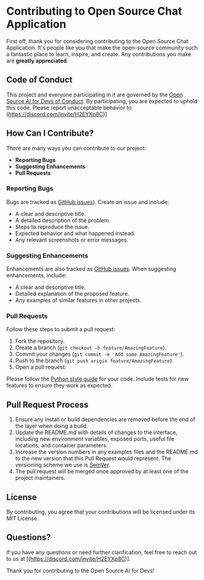 # Contributing to Open Source Chat Application

First off, thank you for considering contributing to the Open Source Chat Application. It's people like you that make the open-source community such a fantastic place to learn, inspire, and create. Any contributions you make are **greatly appreciated**.

## Code of Conduct

This project and everyone participating in it are governed by the [Open Source AI for Devs of Conduct](CODE_OF_CONDUCT.md). By participating, you are expected to uphold this code. Please report unacceptable behavior to (https://discord.com/invite/H2EYXp8C)]

## How Can I Contribute?

There are many ways you can contribute to our project:

- **Reporting Bugs**
- **Suggesting Enhancements**
- **Pull Requests**

### Reporting Bugs

Bugs are tracked as [GitHub issues](https://github.com/ngandimoun/Minato/issues)). Create an issue and include:

- A clear and descriptive title.
- A detailed description of the problem.
- Steps to reproduce the issue.
- Expected behavior and what happened instead.
- Any relevant screenshots or error messages.

### Suggesting Enhancements

Enhancements are also tracked as [GitHub issues](https://github.com/ngandimoun/Minato/issues). When suggesting enhancements, include:

- A clear and descriptive title.
- Detailed explanation of the proposed feature.
- Any examples of similar features in other projects.

### Pull Requests

Follow these steps to submit a pull request:

1. Fork the repository.
2. Create a branch (`git checkout -b feature/AmazingFeature`).
3. Commit your changes (`git commit -m 'Add some AmazingFeature'`).
4. Push to the branch (`git push origin feature/AmazingFeature`).
5. Open a pull request.

Please follow the [Python style guide](https://www.python.org/dev/peps/pep-0008/) for your code. Include tests for new features to ensure they work as expected.

## Pull Request Process

1. Ensure any install or build dependencies are removed before the end of the layer when doing a build.
2. Update the README.md with details of changes to the interface, including new environment variables, exposed ports, useful file locations, and container parameters.
3. Increase the version numbers in any examples files and the README.md to the new version that this Pull Request would represent. The versioning scheme we use is [SemVer](http://semver.org/).
4. The pull request will be merged once approved by at least one of the project maintainers.

## License

By contributing, you agree that your contributions will be licensed under its MIT License.

## Questions?

If you have any questions or need further clarification, feel free to reach out to us at [(https://discord.com/invite/H2EYXp8C)].

Thank you for contributing to the Open Source AI for Devs!


